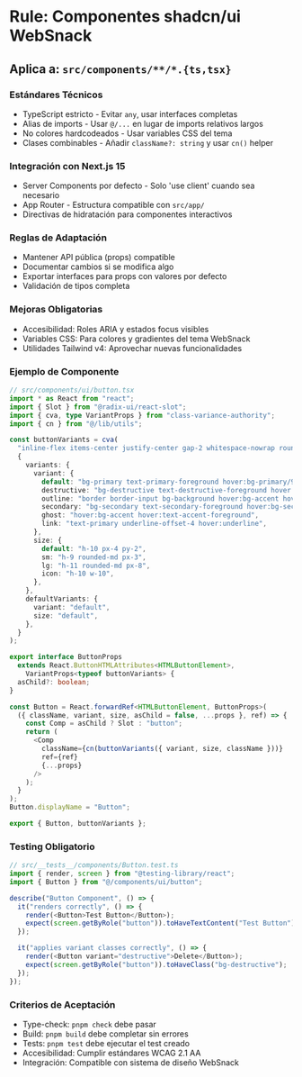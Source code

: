 # Rule: Componentes shadcn/ui WebSnack

## **Aplica a**: `src/components/**/*.{ts,tsx}`

### **Estándares Técnicos**
- TypeScript estricto - Evitar `any`, usar interfaces completas
- Alias de imports - Usar `@/...` en lugar de imports relativos largos
- No colores hardcodeados - Usar variables CSS del tema
- Clases combinables - Añadir `className?: string` y usar `cn()` helper

### **Integración con Next.js 15**
- Server Components por defecto - Solo 'use client' cuando sea necesario
- App Router - Estructura compatible con `src/app/`
- Directivas de hidratación para componentes interactivos

### **Reglas de Adaptación**
- Mantener API pública (props) compatible
- Documentar cambios si se modifica algo
- Exportar interfaces para props con valores por defecto
- Validación de tipos completa

### **Mejoras Obligatorias**
- Accesibilidad: Roles ARIA y estados focus visibles
- Variables CSS: Para colores y gradientes del tema WebSnack
- Utilidades Tailwind v4: Aprovechar nuevas funcionalidades

### **Ejemplo de Componente**

```typescript
// src/components/ui/button.tsx
import * as React from "react";
import { Slot } from "@radix-ui/react-slot";
import { cva, type VariantProps } from "class-variance-authority";
import { cn } from "@/lib/utils";

const buttonVariants = cva(
  "inline-flex items-center justify-center gap-2 whitespace-nowrap rounded-md text-sm font-medium ring-offset-background transition-colors focus-visible:outline-none focus-visible:ring-2 focus-visible:ring-ring focus-visible:ring-offset-2 disabled:pointer-events-none disabled:opacity-50",
  {
    variants: {
      variant: {
        default: "bg-primary text-primary-foreground hover:bg-primary/90",
        destructive: "bg-destructive text-destructive-foreground hover:bg-destructive/90",
        outline: "border border-input bg-background hover:bg-accent hover:text-accent-foreground",
        secondary: "bg-secondary text-secondary-foreground hover:bg-secondary/80",
        ghost: "hover:bg-accent hover:text-accent-foreground",
        link: "text-primary underline-offset-4 hover:underline",
      },
      size: {
        default: "h-10 px-4 py-2",
        sm: "h-9 rounded-md px-3", 
        lg: "h-11 rounded-md px-8",
        icon: "h-10 w-10",
      },
    },
    defaultVariants: {
      variant: "default",
      size: "default",
    },
  }
);

export interface ButtonProps
  extends React.ButtonHTMLAttributes<HTMLButtonElement>,
    VariantProps<typeof buttonVariants> {
  asChild?: boolean;
}

const Button = React.forwardRef<HTMLButtonElement, ButtonProps>(
  ({ className, variant, size, asChild = false, ...props }, ref) => {
    const Comp = asChild ? Slot : "button";
    return (
      <Comp
        className={cn(buttonVariants({ variant, size, className }))}
        ref={ref}
        {...props}
      />
    );
  }
);
Button.displayName = "Button";

export { Button, buttonVariants };
```

### **Testing Obligatorio**

```typescript
// src/__tests__/components/Button.test.ts
import { render, screen } from "@testing-library/react";
import { Button } from "@/components/ui/button";

describe("Button Component", () => {
  it("renders correctly", () => {
    render(<Button>Test Button</Button>);
    expect(screen.getByRole("button")).toHaveTextContent("Test Button");
  });

  it("applies variant classes correctly", () => {
    render(<Button variant="destructive">Delete</Button>);
    expect(screen.getByRole("button")).toHaveClass("bg-destructive");
  });
});
```

### **Criterios de Aceptación**
- Type-check: `pnpm check` debe pasar
- Build: `pnpm build` debe completar sin errores
- Tests: `pnpm test` debe ejecutar el test creado
- Accesibilidad: Cumplir estándares WCAG 2.1 AA
- Integración: Compatible con sistema de diseño WebSnack